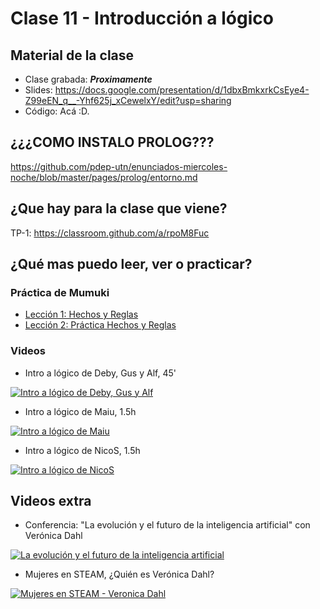 # Clase 11 - Introducción a lógico

## Material de la clase

- Clase grabada: _**Proximamente**_
- Slides: https://docs.google.com/presentation/d/1dbxBmkxrkCsEye4-Z99eEN_q__-Yhf625j_xCewelxY/edit?usp=sharing
- Código: Acá :D.

## ¿¿¿COMO INSTALO PROLOG???

https://github.com/pdep-utn/enunciados-miercoles-noche/blob/master/pages/prolog/entorno.md

## ¿Que hay para la clase que viene?

TP-1: https://classroom.github.com/a/rpoM8Fuc

## ¿Qué mas puedo leer, ver o practicar?

### Práctica de Mumuki

- [Lección 1: Hechos y Reglas](https://mumuki.io/pdep-utn/lessons/699-programacion-logica-hechos-y-reglas)
- [Lección 2: Práctica Hechos y Reglas](https://mumuki.io/pdep-utn/lessons/700-programacion-logica-practica-hechos-y-reglas)

### Videos

- Intro a lógico de Deby, Gus y Alf, 45'

[![Intro a lógico de Deby, Gus y Alf](https://img.youtube.com/vi/4M-lzIOhVbI/0.jpg)](https://youtu.be/4M-lzIOhVbI "Intro a lógico de Deby, Gus y Alf")

- Intro a lógico de Maiu, 1.5h

[![Intro a lógico de Maiu](https://img.youtube.com/vi/GzlcE2q8eLY/0.jpg)](https://youtu.be/GzlcE2q8eLY "Intro a lógico de Maiu")

- Intro a lógico de NicoS, 1.5h

[![Intro a lógico de NicoS](https://img.youtube.com/vi/mfsDB-T8a-c/0.jpg)](https://youtu.be/mfsDB-T8a-c "Intro a lógico de NicoS")

## Videos extra

- Conferencia: "La evolución y el futuro de la inteligencia artificial" con Verónica Dahl

[![La evolución y el futuro de la inteligencia artificial](https://img.youtube.com/vi/bsRJIp403ms/0.jpg)](https://youtu.be/bsRJIp403ms "La evolución y el futuro de la inteligencia artificial")

- Mujeres en STEAM, ¿Quién es Verónica Dahl?

[![Mujeres en STEAM - Veronica Dahl](https://img.youtube.com/vi/MNu4aFYjI_Y/0.jpg)](https://youtu.be/MNu4aFYjI_Y "Mujeres en STEAM - Veronica Dahl")
